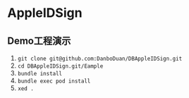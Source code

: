 # AppleIDSign

## Demo工程演示

1. `git clone git@github.com:DanboDuan/DBAppleIDSign.git`
2. `cd DBAppleIDSign.git/Eample`
3. `bundle install`
3. `bundle exec pod install`
4. `xed .`